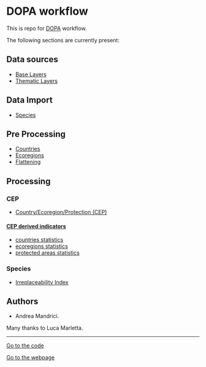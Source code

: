 # DOPA workflow

This is repo for [DOPA](https://dopa.jrc.ec.europa.eu/en) workflow.

The following sections are currently present:

## Data sources

+  [Base Layers](./sources/Base_Layers.md)
+  [Thematic Layers](./sources/Thematic_Layers.md)

## Data Import

+  [Species](./import/species/)   

## Pre Processing

+  [Countries](./preprocessing/#countries-v2019)
+  [Ecoregions](./preprocessing/#ecoregions-v2020)
+  [Flattening](./flattening/)

## Processing

### CEP

+  [Country/Ecoregion/Protection (CEP)](./processing/cep/)

#### [CEP derived indicators](./processing/cep/cep_derived_indicators/)

+  [countries statistics](./processing/cep/cep_derived_indicators/#countries-statistics)
+  [ecoregions statistics](./processing/cep/cep_derived_indicators/#ecoregions-statistics)
+  [protected areas statistics](./processing/cep/cep_derived_indicators/#protected-areas-statistics)


### Species

+  [Irreplaceability Index](./processing/irreplaceability/)

## Authors

*  Andrea Mandrici.

Many thanks to Luca Marletta. 

____

[Go to the code](https://github.com/andreamandrici/dopa_workflow)

[Go to the webpage](https://andreamandrici.github.io/dopa_workflow/)

